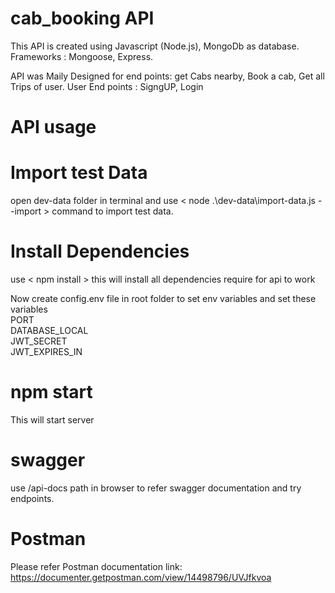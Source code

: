 		
# cab_booking API

This API is created using Javascript (Node.js), MongoDb as database. Frameworks : Mongoose, Express.

API was Maily Designed  for end points: get Cabs nearby, Book a cab, Get all Trips of user.
User End points : SigngUP, Login

# API usage

# Import test Data
open dev-data folder in terminal and use  <  node .\dev-data\import-data.js --import  > command to import test data.


# Install Dependencies
use < npm install > this will install all dependencies require for api to work

Now create config.env file in root folder to set env variables and set these variables <br />
PORT  <br />
DATABASE_LOCAL <br />
JWT_SECRET  <br />
JWT_EXPIRES_IN  <br />

# npm start
This will start server 

# swagger
use /api-docs  path in browser to refer swagger documentation and try endpoints.

# Postman
Please refer Postman documentation link:  https://documenter.getpostman.com/view/14498796/UVJfkvoa

